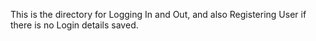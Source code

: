 This is the directory for Logging In and Out, and also Registering User if there is no Login details saved.